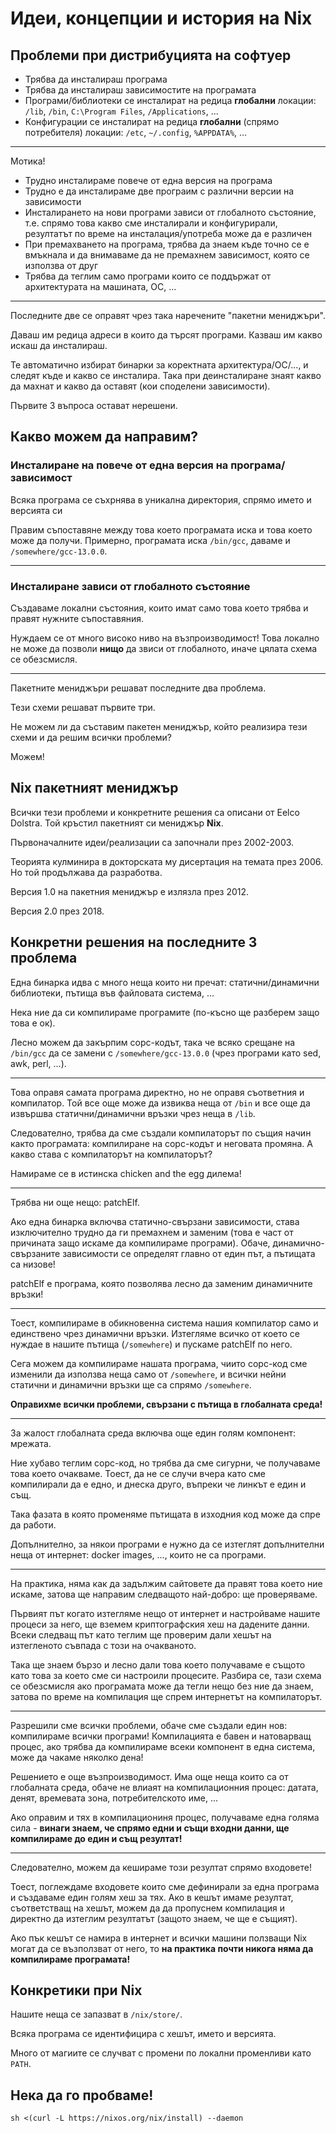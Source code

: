 # Идеи, концепции и история на Nix

## Проблеми при дистрибуцията на софтуер

- Трябва да инсталираш програма
- Трябва да инсталираш зависимостите на програмата
- Програми/библиотеки се инсталират на редица **глобални** локации: `/lib`, `/bin`, `C:\Program Files`, `/Applications`, ...
- Конфигурации се инсталират на редица **глобални** (спрямо потребителя) локации: `/etc`, `~/.config`, `%APPDATA%`, ...

---

Мотика!

- Трудно инсталираме повече от една версия на програма
- Трудно е да инсталираме две програим с различни версии на зависимости
- Инсталирането на нови програми зависи от глобалното състояние, т.е. спрямо това какво сме инсталирали и конфигурирали, резултатът по време на инсталация/употреба може да е различен
- При премахването на програма, трябва да знаем къде точно се е вмъкнала и да внимаваме да не премахнем зависимост, която се използва от друг
- Трябва да теглим само програми които се поддържат от архитектурата на машината, ОС, ...

---

Последните две се оправят чрез така наречените "пакетни мениджъри".

Даваш им редица адреси в които да търсят програми.
Казваш им какво искаш да инсталираш.

Те автоматично избират бинарки за коректната архитектура/ОС/..., и следят къде и какво се инсталира.
Така при деинсталиране знаят какво да махнат и какво да оставят (кои споделени зависимости).

Първите 3 въпроса остават нерешени.

## Какво можем да направим?

### Инсталиране на повече от една версия на програма/зависимост

Всяка програма се съхрнява в уникална директория, спрямо името и версията си

Правим съпоставяне между това което програмата иска и това което може да получи.
Примерно, програмата иска `/bin/gcc`, даваме и `/somewhere/gcc-13.0.0`.

---

### Инсталиране зависи от глобалното състояние

Създаваме локални състояния, които имат само това което трябва и правят нужните съпоставяния.

Нуждаем се от много високо ниво на възпроизводимост!
Това локално не може да позволи **нищо** да звиси от глобалното, иначе цялата схема се обезсмисля.

---

Пакетните мениджъри решават последните два проблема.

Тези схеми решават първите три.

Не можем ли да съставим пакетен мениджър, който реализира тези схеми и да решим всички проблеми?

Можем!

## Nix пакетният мениджър

Всички тези проблеми и конкретните решения са описани от Eelco Dolstra.
Той кръстил пакетният си мениджър **Nix**.

Първоначалните идеи/реализации са започнали през 2002-2003.

Теорията кулминира в докторската му дисертация на темата през 2006.
Но той продължава да разработва.

Версия 1.0 на пакетния мениджър е излязла през 2012.

Версия 2.0 през 2018.

## Конкретни решения на последните 3 проблема

Една бинарка идва с много неща които ни пречат: статични/динамични библиотеки, пътища във файловата система, ...

Нека ние да си компилираме програмите (по-късно ще разберем защо това е ок).

Лесно можем да закърпим сорс-кодът, така че всяко срещане на `/bin/gcc` да се замени с `/somewhere/gcc-13.0.0` (чрез програми като sed, awk, perl, ...).

---

Това оправя самата програма директно, но не оправя съответния и компилатор.
Той все още може да извиква неща от `/bin` и все още да извършва статични/динамични връзки чрез неща в `/lib`.

Следователно, трябва да сме създали компилаторът по същия начин както програмата: компилиране на сорс-кодът и неговата промяна.
А какво става с компилаторът на компилаторът?

Намираме се в истинска chicken and the egg дилема!

---

Трябва ни още нещо: patchElf.

Ако една бинарка включва статично-свързани зависимости, става изключително трудно да ги премахнем и заменим (това е част от причината защо искаме да компилираме програми).
Обаче, динамично-свързаните зависимости се определят главно от един път, а пътищата са низове!

patchElf е програма, която позволява лесно да заменим динамичните връзки!

---

Тоест, компилираме в обикновенна система нашия компилатор само и единствено чрез динамични връзки.
Изтегляме всичко от което се нуждае в нашите пътища (`/somewhere`) и пускаме patchElf по него.

Сега можем да компилираме нашата програма, чиито сорс-код сме изменили да използва неща само от `/somewhere`, и всички нейни статични и динамични връзки ще са спрямо `/somewhere`.

**Оправихме всички проблеми, свързани с пътища в глобалната среда!**

---

За жалост глобалната среда включва още един голям компонент: мрежата.

Ние хубаво теглим сорс-код, но трябва да сме сигурни, че получаваме това което очакваме.
Тоест, да не се случи вчера като сме компилирали да е едно, и днеска друго, въпреки че линкът е един и същ.

Така фазата в която променяме пътищата в изходния код може да спре да работи.

Допълнително, за някои програми е нужно да се изтеглят допълнителни неща от интернет: docker images, ..., които не са програми.

---

На практика, няма как да задължим сайтовете да правят това което ние искаме, затова ще направим следващото най-добро: ще проверяваме.

Първият път когато изтегляме нещо от интернет и настройваме нашите процеси за него, ще вземем криптографския хеш на дадените данни.
Всеки следващ път като теглим ще проверим дали хешът на изтегленото съвпада с този на очакваното.

Така ще знаем бързо и лесно дали това което получаваме е същото като това за което сме си настроили процесите.
Разбира се, тази схема се обезсмисля ако програмата може да тегли нещо без ние да знаем, затова по време на компилация ще спрем интернетът на компилаторът.

---

Разрешили сме всички проблеми, обаче сме създали един нов: компилираме всички програми!
Компилацията е бавен и натоварващ процес, ако трябва да компилираме всеки компонент в една система, може да чакаме няколко дена!

Решението е още възпроизводимост.
Има още неща които са от глобалната среда, обаче не влиаят на компилационния процес: датата, денят, времевата зона, потребителското име, ...

Ако оправим и тях в компилациониня процес, получаваме една голяма сила - **винаги знаем, че спрямо едни и същи входни данни, ще компилираме до един и същ резултат!**

---

Следователно, можем да кешираме този резултат спрямо входовете!

Тоест, поглеждаме входовете които сме дефинирали за една програма и създаваме един голям хеш за тях.
Ако в кешът имаме резултат, съответстващ на хешът, можем да да пропуснем компилация и директно да изтеглим резултатът (защото знаем, че ще е същият).

Ако пък кешът се намира в интернет и всички машини ползващи Nix могат да се възползват от него, то **на практика почти никога няма да компилираме програмата!**

## Конкретики при Nix

Нашите неща се запазват в `/nix/store/`.

Всяка програма се идентифицира с хешът, името и версията.

Много от магиите се случват с промени по локални променливи като `PATH`.

## Нека да го пробваме!

```
sh <(curl -L https://nixos.org/nix/install) --daemon
```
